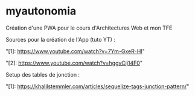 # myautonomia
Création d'une PWA pour le cours d'Architectures Web et mon TFE

Sources pour la création de l'App (tuto YT) :

"[1]: https://www.youtube.com/watch?v=7Ym-GxeR-HI"

"[2]: https://www.youtube.com/watch?v=hggvCij14F0"

 Setup des tables de jonction :
 
"[1]: https://khalilstemmler.com/articles/sequelize-tags-junction-pattern/"

